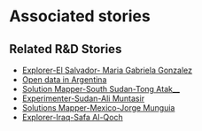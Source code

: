 # Associated stories

<!-- !!DO NOT REMOVE!! start autogenerated hyperlinks -->
## Related R&D Stories
- [Explorer\-El Salvador\- Maria Gabriela Gonzalez](/stories/?doc=Explorers_SLV)
- [Open data in Argentina](/stories/?doc=Explorers_ARG)
- [Solution Mapper\-South Sudan\-Tong Atak\_\_](/stories/?doc=SolutionMappers_SSD)
- [Experimenter-Sudan-Ali Muntasir](/stories/?doc=Experimenters_SDN)
- [Solutions Mapper-Mexico-Jorge Munguia](/stories/?doc=SolutionMappers_MEX)
- [Explorer\-Iraq\-Safa Al\-Qoch](/stories/?doc=Explorers_IRQ)
<!-- !!DO NOT REMOVE!! end autogenerated hyperlinks -->